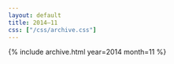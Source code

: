 ```yaml
---
layout: default
title: 2014–11
css: ["/css/archive.css"]
---
```


{% include archive.html year=2014 month=11 %}
